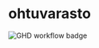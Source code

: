 # ohtuvarasto
![GHD workflow badge](https://github.com/unnamant/ohtuvarasto/workflows/CI/badge.svg)
